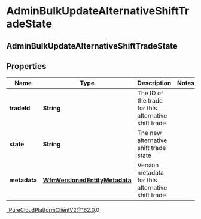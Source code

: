 # AdminBulkUpdateAlternativeShiftTradeState

## AdminBulkUpdateAlternativeShiftTradeState

## Properties

|Name | Type | Description | Notes|
|------------ | ------------- | ------------- | -------------|
| **tradeId** | **String** | The ID of the trade for this alternative shift trade | |
| **state** | **String** | The new alternative shift trade state | |
| **metadata** | [**WfmVersionedEntityMetadata**](WfmVersionedEntityMetadata) | Version metadata for this alternative shift trade | |



_PureCloudPlatformClientV2@162.0.0_
